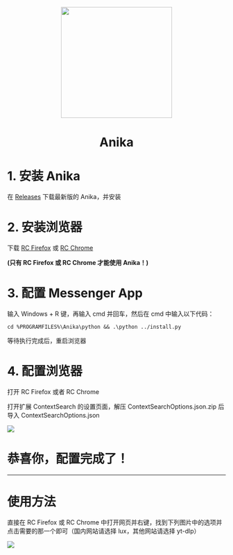 <p align="center">
<img src="https://github.com/thomaswcy/Anika/blob/master/img/anika.png?raw=true" width = "256" height = "256">
<h1 align="center">Anika</h1>

# 1. 安装 Anika

在 [Releases](https://github.com/thomaswcy/Anika/releases) 下载最新版的 Anika，并安装

# 2. 安装浏览器

下载 [RC Firefox](https://www.runningcheese.com/firefox) 或 [RC Chrome](https://www.runningcheese.com/chrome)

**(只有 RC Firefox 或 RC Chrome 才能使用 Anika！)**

# 3. 配置 Messenger App

输入 Windows + R 键，再输入 cmd 并回车，然后在 cmd 中输入以下代码：

```
cd %PROGRAMFILES%\Anika\python && .\python ../install.py
```

等待执行完成后，重启浏览器

# 4. 配置浏览器

打开 RC Firefox 或者 RC Chrome

打开扩展 ContextSearch 的设置页面，解压 ContextSearchOptions.json.zip 后导入 ContextSearchOptions.json

![](https://github.com/thomaswcy/Anika/blob/master/img/ContextSearchConfig.jpg?raw=true)

# 恭喜你，配置完成了！

-----------------------------------

# 使用方法

直接在 RC Firefox 或 RC Chrome 中打开网页并右键，找到下列图片中的选项并点击需要的那一个即可（国内网站请选择 lux，其他网站请选择 yt-dlp）

![](https://github.com/thomaswcy/Anika/blob/master/img/usage.png?raw=true)
